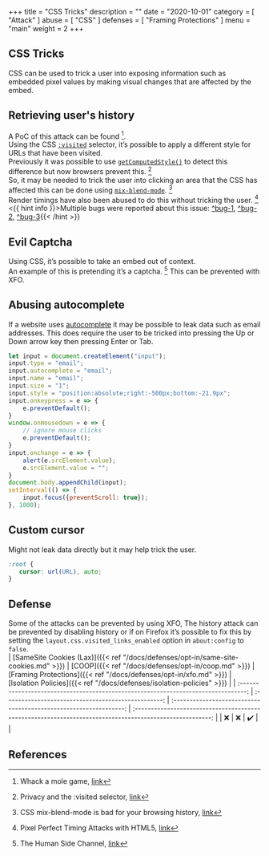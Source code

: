 +++
title = "CSS Tricks"
description = ""
date = "2020-10-01"
category = [
    "Attack"
]
abuse = [
    "CSS"
]
defenses = [
    "Framing Protections"
]
menu = "main"
weight = 2
+++

## CSS Tricks
CSS can be used to trick a user into exposing information such as embedded pixel values by making visual changes that are affected by the embed.

## Retrieving user's history
A PoC of this attack can be found [^leak-1].  
Using the CSS [`:visited`](https://developer.mozilla.org/en-US/docs/Web/CSS/:visited) selector, it’s possible to apply a different style for URLs that have been visited.  
Previously it was possible to use [`getComputedStyle()`](https://developer.mozilla.org/en-US/docs/Web/API/Window/getComputedStyle) to detect this difference but now browsers prevent this. [^changes-1]   
So, it may be needed to trick the user into clicking an area that the CSS has affected this can be done using [`mix-blend-mode`](https://developer.mozilla.org/en-US/docs/Web/CSS/mix-blend-mode). [^blend-mode]   
Render timings have also been abused to do this without tricking the user. [^render-timings]  
<{{ hint info }}>Multiple bugs were reported about this issue: [^bug-1](https://bugs.chromium.org/p/chromium/issues/detail?id=712246), [^bug-2](https://bugs.chromium.org/p/chromium/issues/detail?id=713521), [^bug-3](https://bugzilla.mozilla.org/show_bug.cgi?id=147777){{< /hint >}}

## Evil Captcha
Using CSS, it’s possible to take an embed out of context.  
An example of this is pretending it’s a captcha. [^leak-2]
This can be prevented with XFO.

## Abusing autocomplete
If a website uses [autocomplete](https://developer.mozilla.org/en-US/docs/Web/HTML/Attributes/autocomplete) it may be possible to leak data such as email addresses.
This does require the user to be tricked into pressing the Up or Down arrow key then pressing Enter or Tab.
```javascript
let input = document.createElement("input");
input.type = "email";
input.autocomplete = "email";
input.name = "email";
input.size = "1";
input.style = "position:absolute;right:-500px;bottom:-21.9px";
input.onkeypress = e => {
    e.preventDefault();
}
window.onmousedown = e => {
    // ignore mouse clicks
    e.preventDefault();
}
input.onchange = e => {
    alert(e.srcElement.value);
    e.srcElement.value = "";
}
document.body.appendChild(input);
setInterval(() => {
    input.focus({preventScroll: true});
}, 1000);
```

## Custom cursor
Might not leak data directly but it may help trick the user.
```css
:root {
   cursor: url(URL), auto;            
}
```

## Defense
Some of the attacks can be prevented by using XFO,
The history attack can be prevented by disabling history or if on Firefox it’s possible to fix this by setting the `layout.css.visited_links_enabled` option in `about:config` to `false`.  
| [SameSite Cookies (Lax)]({{< ref "/docs/defenses/opt-in/same-site-cookies.md" >}}) | [COOP]({{< ref "/docs/defenses/opt-in/coop.md" >}}) | [Framing Protections]({{< ref "/docs/defenses/opt-in/xfo.md" >}}) |                  [Isolation Policies]({{< ref "/docs/defenses/isolation-policies" >}})                   |
| :--------------------------------------------------------------------------------: | :-------------------------------------------------: | :---------------------------------------------------------------: | :------------------------------------------------------------------------------------------------------: |
|                                         ❌                                          |                          ❌                          |                                 ✔️                                 |  |
## References
[^leak-1]: Whack a mole game, [link](https://lcamtuf.coredump.cx/whack/)  
[^changes-1]: Privacy and the :visited selector, [link](https://developer.mozilla.org/en-US/docs/Web/CSS/Privacy_and_the_:visited_selector)  
[^blend-mode]: CSS mix-blend-mode is bad for your browsing history, [link](https://lcamtuf.blogspot.com/2016/08/css-mix-blend-mode-is-bad-for-keeping.html)  
[^render-timings]: Pixel Perfect Timing Attacks with HTML5, [link](https://go.contextis.com/rs/140-OCV-459/images/Pixel_Perfect_Timing_Attacks_with_HTML5_Whitepaper%20%281%29.pdf)  
[^leak-2]: The Human Side Channel, [link](https://ronmasas.com/posts/the-human-side-channel)  


